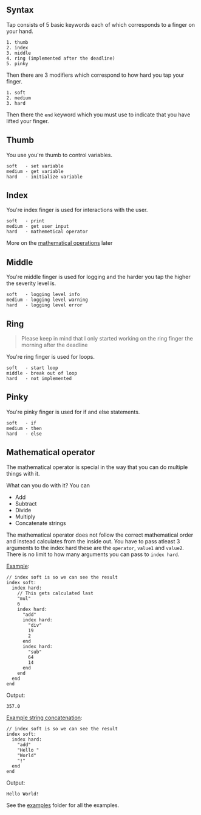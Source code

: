 ## Syntax
Tap consists of 5 basic keywords each of which corresponds to a finger on your hand.
```
1. thumb
2. index
3. middle
4. ring (implemented after the deadline)
5. pinky
```

Then there are 3 modifiers which correspond to how hard you tap your finger.
```
1. soft
2. medium
3. hard
```

Then there the ```end``` keyword which you must use to indicate that you have lifted your finger.

## Thumb
You use you're thumb to control variables.
```
soft   - set variable
medium - get variable
hard   - initialize variable
```

## Index
You're index finger is used for interactions with the user.
```
soft   - print
medium - get user input
hard   - mathemetical operator
```
More on the [mathematical operations](#Mathematical-operator) later

## Middle
You're middle finger is used for logging and the harder you tap the higher the severity level is.
```
soft   - logging level info
medium - logging level warning
hard   - logging level error
```

## Ring
> Please keep in mind that I only started working on the ring finger the morning after the deadline

You're ring finger is used for loops.
```
soft   - start loop
middle - break out of loop
hard   - not implemented
```

## Pinky
You're pinky finger is used for if and else statements.
```
soft   - if
medium - then
hard   - else
```

## Mathematical operator
The mathematical operator is special in the way that you can do multiple things with it.

What can you do with it? You can
- Add
- Subtract
- Divide
- Multiply
- Concatenate strings

The mathematical operator does not follow the correct mathematical order and instead calculates from the inside out. You have to pass atleast 3 arguments to the index hard these are the ```operator```, ```value1``` and ```value2```.
There is no limit to how many arguments you can pass to ```index hard```.

[Example](../examples/index_hard_numbers.tap):
```
// index soft is so we can see the result
index soft:
  index hard:
    // This gets calculated last
    "mul"
    6
    index hard:
      "add"
      index hard:
        "div"
        19
        2
      end
      index hard:
        "sub"
        64
        14
      end
    end
  end
end
```
Output:
```
357.0
```

[Example string concatenation](../examples/index_hard_string_concatenation.tap):
```
// index soft is so we can see the result
index soft:
  index hard:
    "add"
    "Hello "
    "World"
    "!"
  end
end
```
Output:
```
Hello World!
```

See the [examples](../examples/) folder for all the examples.